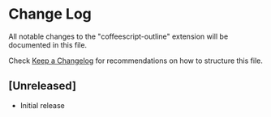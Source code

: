# Change Log

All notable changes to the "coffeescript-outline" extension will be documented in this file.

Check [Keep a Changelog](http://keepachangelog.com/) for recommendations on how to structure this file.

## [Unreleased]

- Initial release